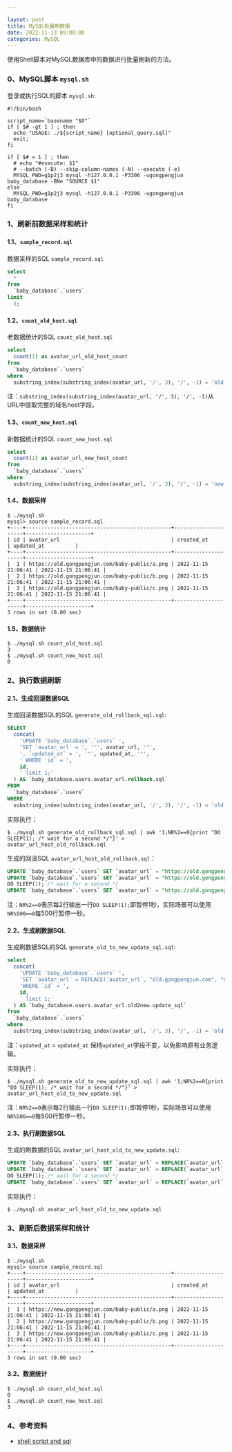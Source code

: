 ```yaml
---

layout: post
title: MySQL批量刷数据
date: 2022-11-13 09:00:00
categories: MySQL
---
```


使用Shell脚本对MySQL数据库中的数据进行批量刷新的方法。

### 0、MySQL脚本 `mysql.sh`

登录或执行SQL的脚本 `mysql.sh`:

```shell
#!/bin/bash

script_name=`basename "$0"`
if [ $# -gt 1 ] ; then
  echo "USAGE: ./${script_name} [optional_query.sql]"
  exit;
fi

if [ $# = 1 ] ; then
  # echo "#execute: $1"
  # --batch (-B) --skip-column-names (-N) --execute (-e)
  MYSQL_PWD=g1p2j3 mysql -h127.0.0.1 -P3306 -ugongpengjun baby_database -BNe "SOURCE $1"
else
  MYSQL_PWD=g1p2j3 mysql -h127.0.0.1 -P3306 -ugongpengjun baby_database
fi
```

### 1、刷新前数据采样和统计

#### 1.1、`sample_record.sql`

数据采样的SQL `sample_record.sql`

```sql
select
  *
from
  `baby_database`.`users`
limit
  3;
```

#### 1.2、`count_old_host.sql`

老数据统计的SQL `count_old_host.sql`

```sql
select
  count(1) as avatar_url_old_host_count
from
  `baby_database`.`users`
where
  substring_index(substring_index(avatar_url, '/', 3), '/', -1) = 'old.gongpengjun.com';
```

注：`substring_index(substring_index(avatar_url, '/', 3), '/', -1)`从URL中提取完整的域名host字段。

#### 1.3、`count_new_host.sql`

新数据统计的SQL `count_new_host.sql`

```sql
select
  count(1) as avatar_url_new_host_count
from
  `baby_database`.`users`
where
  substring_index(substring_index(avatar_url, '/', 3), '/', -1) = 'new.gongpengjun.com';
```

#### 1.4、数据采样

```shell
$ ./mysql.sh
mysql> source sample_record.sql
+----+-----------------------------------------------+---------------------+---------------------+
| id | avatar_url                                    | created_at          | updated_at          |
+----+-----------------------------------------------+---------------------+---------------------+
|  1 | https://old.gongpengjun.com/baby-public/a.png | 2022-11-15 21:06:41 | 2022-11-15 21:06:41 |
|  2 | https://old.gongpengjun.com/baby-public/b.png | 2022-11-15 21:06:41 | 2022-11-15 21:06:41 |
|  3 | https://old.gongpengjun.com/baby-public/c.png | 2022-11-15 21:06:41 | 2022-11-15 21:06:41 |
+----+-----------------------------------------------+---------------------+---------------------+
3 rows in set (0.00 sec)
```

#### 1.5、数据统计

```shell
$ ./mysql.sh count_old_host.sql
3
$ ./mysql.sh count_new_host.sql
0
```

### 2、执行数据刷新

#### 2.1、生成回滚数据SQL

生成回滚数据SQL的SQL `generate_old_rollback_sql.sql`:

```sql
SELECT
  concat(
    'UPDATE `baby_database`.`users` ',
    'SET `avatar_url` = ', '"', avatar_url, '"',
    ', `updated_at` = ', '"', updated_at, '"',
    ' WHERE `id` = ',
    id,
    ' limit 1;'
  ) AS `baby_database.users.avatar_url.rollback.sql`
FROM
  `baby_database`.`users`
WHERE
  substring_index(substring_index(avatar_url, '/', 3), '/', -1) = 'old.gongpengjun.com';
```

实际执行：

```shell
$ ./mysql.sh generate_old_rollback_sql.sql | awk '1;NR%2==0{print "DO SLEEP(1); /* wait for a second */"}' > avatar_url_host_old_rollback.sql
```

生成的回滚SQL `avatar_url_host_old_rollback.sql`：

```sql
UPDATE `baby_database`.`users` SET `avatar_url` = "https://old.gongpengjun.com/baby-public/a.png", `updated_at` = "2022-11-15 21:06:41" WHERE `id` = 1 limit 1;
UPDATE `baby_database`.`users` SET `avatar_url` = "https://old.gongpengjun.com/baby-public/b.png", `updated_at` = "2022-11-15 21:06:41" WHERE `id` = 2 limit 1;
DO SLEEP(1); /* wait for a second */
UPDATE `baby_database`.`users` SET `avatar_url` = "https://old.gongpengjun.com/baby-public/c.png", `updated_at` = "2022-11-15 21:06:41" WHERE `id` = 3 limit 1;
```

注：`NR%2==0`表示每2行输出一行`DO SLEEP(1);`即暂停1秒，实际场景可以使用`NR%500==0`每500行暂停一秒。

#### 2.2、生成刷数据SQL

生成刷数据SQL的SQL `generate_old_to_new_update_sql.sql`:

```sql
select
  concat(
    'UPDATE `baby_database`.`users` ',
    'SET `avatar_url` = REPLACE(`avatar_url`, "old.gongpengjun.com", "new.gongpengjun.com"), `updated_at` = `updated_at` ',
    'WHERE `id` = ',
    id,
    ' limit 1;'
  ) AS `baby_database.users.avatar_url.old2new.update_sql`
from
  `baby_database`.`users`
where
  substring_index(substring_index(avatar_url, '/', 3), '/', -1) = 'old.gongpengjun.com';
```

注：`updated_at` = `updated_at` 保持`updated_at`字段不变，以免影响原有业务逻辑。

实际执行：

```shell
$ ./mysql.sh generate_old_to_new_update_sql.sql | awk '1;NR%2==0{print "DO SLEEP(1); /* wait for a second */"}' > avatar_url_host_old_to_new_update.sql
```

注：`NR%2==0`表示每2行输出一行`DO SLEEP(1);`即暂停1秒，实际场景可以使用`NR%500==0`每500行暂停一秒。

#### 2.3、执行刷数据SQL

生成的刷数据的SQL `avatar_url_host_old_to_new_update.sql`:

```sql
UPDATE `baby_database`.`users` SET `avatar_url` = REPLACE(`avatar_url`, "old.gongpengjun.com", "new.gongpengjun.com"), `updated_at` = `updated_at` WHERE `id` = 1 limit 1;
UPDATE `baby_database`.`users` SET `avatar_url` = REPLACE(`avatar_url`, "old.gongpengjun.com", "new.gongpengjun.com"), `updated_at` = `updated_at` WHERE `id` = 2 limit 1;
DO SLEEP(1); /* wait for a second */
UPDATE `baby_database`.`users` SET `avatar_url` = REPLACE(`avatar_url`, "old.gongpengjun.com", "new.gongpengjun.com"), `updated_at` = `updated_at` WHERE `id` = 3 limit 1;
```

实际执行：

```shell
$ ./mysql.sh avatar_url_host_old_to_new_update.sql
```

### 3、刷新后数据采样和统计

#### 3.1、数据采样


```shell
$ ./mysql.sh 
mysql> source sample_record.sql
+----+-----------------------------------------------+---------------------+---------------------+
| id | avatar_url                                    | created_at          | updated_at          |
+----+-----------------------------------------------+---------------------+---------------------+
|  1 | https://new.gongpengjun.com/baby-public/a.png | 2022-11-15 21:06:41 | 2022-11-15 21:06:41 |
|  2 | https://new.gongpengjun.com/baby-public/b.png | 2022-11-15 21:06:41 | 2022-11-15 21:06:41 |
|  3 | https://new.gongpengjun.com/baby-public/c.png | 2022-11-15 21:06:41 | 2022-11-15 21:06:41 |
+----+-----------------------------------------------+---------------------+---------------------+
3 rows in set (0.00 sec)
```

#### 3.2、数据统计

```shell
$ ./mysql.sh count_old_host.sql
0
$ ./mysql.sh count_new_host.sql
3
```

### 4、参考资料

- [shell script and sql](https://github.com/gongpengjun/baby-mysql/tree/main/batch_update)

